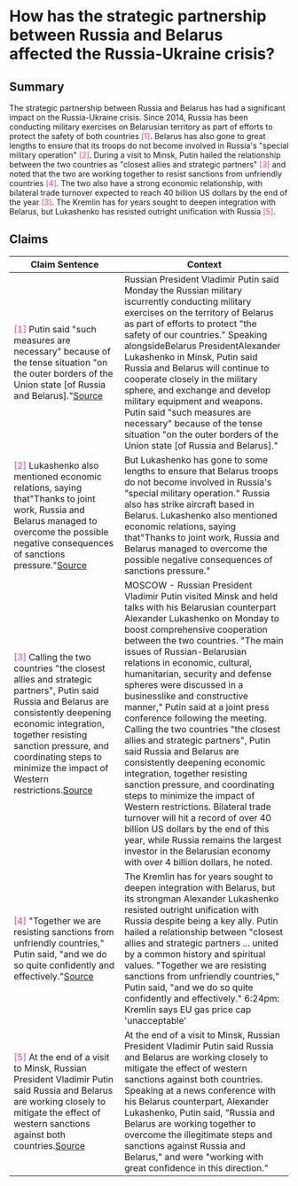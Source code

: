 # How has the strategic partnership between Russia and Belarus affected the Russia-Ukraine crisis?

## Summary
The strategic partnership between Russia and Belarus has had a significant impact on the Russia-Ukraine crisis. Since 2014, Russia has been conducting military exercises on Belarusian territory as part of efforts to protect the safety of both countries <font color=#FF3399>[1]</font>. Belarus has also gone to great lengths to ensure that its troops do not become involved in Russia's "special military operation" <font color=#FF3399>[2]</font>. During a visit to Minsk, Putin hailed the relationship between the two countries as "closest allies and strategic partners" <font color=#FF3399>[3]</font> and noted that the two are working together to resist sanctions from unfriendly countries <font color=#FF3399>[4]</font>. The two also have a strong economic relationship, with bilateral trade turnover expected to reach 40 billion US dollars by the end of the year <font color=#FF3399>[3]</font>. The Kremlin has for years sought to deepen integration with Belarus, but Lukashenko has resisted outright unification with Russia <font color=#FF3399>[5]</font>.

## Claims
| Claim Sentence | Context |
|---|---|
|<font color=#FF3399>[1]</font> Putin said "such measures are necessary" because of the tense situation "on the outer borders of the Union state [of Russia and Belarus]."<a href="https://www.cnn.com/europe/live-news/russia-ukraine-war-news-12-19-22/h_c2f3d4176bde5c10ee328a3cb57d6859" target="_blank">Source</a>| Russian President Vladimir Putin said Monday the Russian military iscurrently conducting military exercises on the territory of Belarus as part of efforts to protect "the safety of our countries." Speaking alongsideBelarus PresidentAlexander Lukashenko in Minsk, Putin said Russia and Belarus will continue to cooperate closely in the military sphere, and exchange and develop military equipment and weapons. Putin said "such measures are necessary" because of the tense situation "on the outer borders of the Union state [of Russia and Belarus]."|
|<font color=#FF3399>[2]</font> Lukashenko also mentioned economic relations, saying that"Thanks to joint work, Russia and Belarus managed to overcome the possible negative consequences of sanctions pressure."<a href="https://www.cnn.com/europe/live-news/russia-ukraine-war-news-12-19-22/h_e71b63caf9ee08c80855ef5e24fc3855" target="_blank">Source</a>| But Lukashenko has gone to some lengths to ensure that Belarus troops do not become involved in Russia's "special military operation." Russia also has strike aircraft based in Belarus. Lukashenko also mentioned economic relations, saying that"Thanks to joint work, Russia and Belarus managed to overcome the possible negative consequences of sanctions pressure."|
|<font color=#FF3399>[3]</font> Calling the two countries "the closest allies and strategic partners", Putin said Russia and Belarus are consistently deepening economic integration, together resisting sanction pressure, and coordinating steps to minimize the impact of Western restrictions.<a href="https://www.chinadaily.com.cn/a/202212/20/WS63a110a0a31057c47eba53b6.html" target="_blank">Source</a>| MOSCOW - Russian President Vladimir Putin visited Minsk and held talks with his Belarusian counterpart Alexander Lukashenko on Monday to boost comprehensive cooperation between the two countries. "The main issues of Russian-Belarusian relations in economic, cultural, humanitarian, security and defense spheres were discussed in a businesslike and constructive manner," Putin said at a joint press conference following the meeting. Calling the two countries "the closest allies and strategic partners", Putin said Russia and Belarus are consistently deepening economic integration, together resisting sanction pressure, and coordinating steps to minimize the impact of Western restrictions. Bilateral trade turnover will hit a record of over 40 billion US dollars by the end of this year, while Russia remains the largest investor in the Belarusian economy with over 4 billion dollars, he noted.|
|<font color=#FF3399>[4]</font> "Together we are resisting sanctions from unfriendly countries," Putin said, "and we do so quite confidently and effectively."<a href="https://www.france24.com/en/europe/20221219-live-drone-attacks-hit-critical-infrastructure-in-kyiv-putin-set-for-belarus-visit" target="_blank">Source</a>| The Kremlin has for years sought to deepen integration with Belarus, but its strongman Alexander Lukashenko resisted outright unification with Russia despite being a key ally. Putin hailed a relationship between "closest allies and strategic partners ... united by a common history and spiritual values. "Together we are resisting sanctions from unfriendly countries," Putin said, "and we do so quite confidently and effectively." 6:24pm: Kremlin says EU gas price cap 'unacceptable'|
|<font color=#FF3399>[5]</font> At the end of a visit to Minsk, Russian President Vladimir Putin said Russia and Belarus are working closely to mitigate the effect of western sanctions against both countries.<a href="https://www.cnn.com/europe/live-news/russia-ukraine-war-news-12-19-22/h_70a00635eb215cf419cb24b437cd7801" target="_blank">Source</a>| At the end of a visit to Minsk, Russian President Vladimir Putin said Russia and Belarus are working closely to mitigate the effect of western sanctions against both countries. Speaking at a news conference with his Belarus counterpart, Alexander Lukashenko, Putin said, "Russia and Belarus are working together to overcome the illegitimate steps and sanctions against Russia and Belarus," and were "working with great confidence in this direction."|

